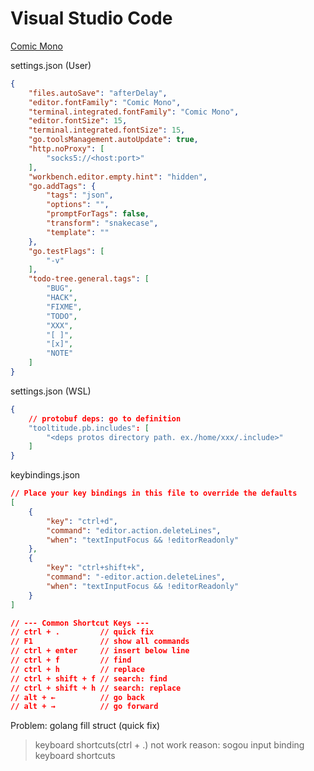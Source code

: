# Visual Studio Code

[Comic Mono](https://github.com/dtinth/comic-mono-font)

settings.json (User)
```json
{
    "files.autoSave": "afterDelay",
    "editor.fontFamily": "Comic Mono",
    "terminal.integrated.fontFamily": "Comic Mono",
    "editor.fontSize": 15,
    "terminal.integrated.fontSize": 15,
    "go.toolsManagement.autoUpdate": true,
    "http.noProxy": [
        "socks5://<host:port>"
    ],
    "workbench.editor.empty.hint": "hidden",
    "go.addTags": {
        "tags": "json",
        "options": "",
        "promptForTags": false,
        "transform": "snakecase",
        "template": ""
    },
    "go.testFlags": [
        "-v"
    ],
    "todo-tree.general.tags": [
        "BUG",
        "HACK",
        "FIXME",
        "TODO",
        "XXX",
        "[ ]",
        "[x]",
        "NOTE"
    ]
}
```

settings.json (WSL)
```json
{
    // protobuf deps: go to definition
    "tooltitude.pb.includes": [
        "<deps protos directory path. ex./home/xxx/.include>"
    ]
}
```

keybindings.json
```json
// Place your key bindings in this file to override the defaults
[
    {
        "key": "ctrl+d",
        "command": "editor.action.deleteLines",
        "when": "textInputFocus && !editorReadonly"
    },
    {
        "key": "ctrl+shift+k",
        "command": "-editor.action.deleteLines",
        "when": "textInputFocus && !editorReadonly"
    }
]

// --- Common Shortcut Keys ---
// ctrl + .         // quick fix
// F1               // show all commands
// ctrl + enter     // insert below line
// ctrl + f         // find
// ctrl + h         // replace
// ctrl + shift + f // search: find
// ctrl + shift + h // search: replace
// alt + ←          // go back
// alt + →          // go forward
```

Problem: golang fill struct (quick fix)
> keyboard shortcuts(ctrl + .) not work
> reason: sogou input binding keyboard shortcuts
